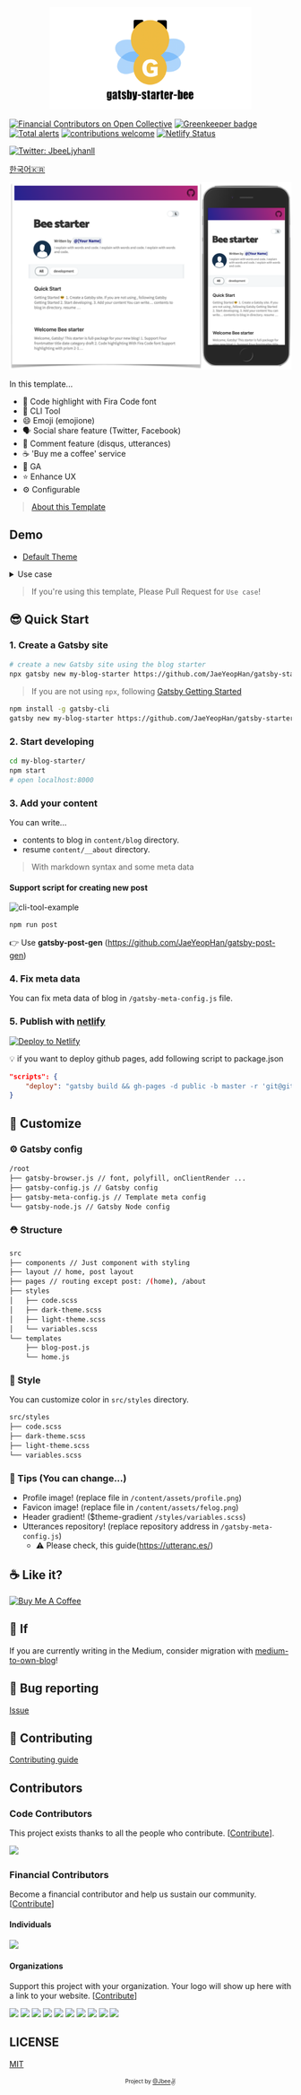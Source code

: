 <div align="center">

  <img src="./assets/gatsby-starter-bee.png" width="360px" />

</div>

[![Financial Contributors on Open Collective](https://opencollective.com/gatsby-starter-bee/all/badge.svg?label=financial+contributors)](https://opencollective.com/gatsby-starter-bee) [![Greenkeeper badge](https://badges.greenkeeper.io/JaeYeopHan/gatsby-starter-bee.svg)](https://greenkeeper.io/)
[![Total alerts](https://img.shields.io/lgtm/alerts/g/JaeYeopHan/gatsby-starter-bee.svg?logo=lgtm&logoWidth=18)](https://lgtm.com/projects/g/JaeYeopHan/gatsby-starter-bee/alerts/)
[![contributions welcome](https://img.shields.io/badge/contributions-welcome-brightgreen.svg?style=flat)](https://github.com/dwyl/esta/issues)
[![Netlify Status](https://api.netlify.com/api/v1/badges/4b1962ce-6206-4d8f-9516-63be92294198/deploy-status)](https://app.netlify.com/sites/gatsby-starter-bee/deploys)

<a href="https://twitter.com/JbeeLjyhanll">
<img alt="Twitter: JbeeLjyhanll" src="https://img.shields.io/twitter/follow/JbeeLjyhanll.svg?style=social" target="_blank" />
</a>

[한국어🇰🇷](./README.ko.md)

![screenshot](./assets/screenshot.png)

In this template...

- 💄 Code highlight with Fira Code font
- 🧙 CLI Tool
- 😄 Emoji (emojione)
- 🗣 Social share feature (Twitter, Facebook)
- 💬 Comment feature (disqus, utterances)
- ☕ 'Buy me a coffee' service
- 🤖 GA
- ⭐ Enhance UX
- ⚙ Configurable

> [About this Template](https://www.gatsbyjs.org/starters/JaeYeopHan/gatsby-starter-bee/)

## Demo

- [Default Theme](https://gatsby-starter-bee.netlify.com/)

<details>
  <summary>Use case</summary>
  <p>
    <img src="./assets/demos.png" alt="demo-image">
    <ul>
      <li>JBEE.io: https://jbee.io</li>
      <li>Rinae's devlog: https://rinae.dev/</li>
      <li>Seungdols Company: https://seungdols.dev/</li>
      <li>Kooku's log: https://kooku.netlify.com/</li>
      <li>SOSOLOG: https://so-so.dev/</li>
      <li>delivan.dev: https://delivan.dev/</li>
      <li>Jungin's blog: https://jungin.netlify.com/</li>
      <li>Zero's blog: https://awesomezero.com/</li>
      <li>Jonathan's blog: https://www.learningsomethingnew.com/</li>
      <li>@deveely-log: https://deveely-log.netlify.com/</li>
      <li>Hanul's blog: https://hanul-dev.netlify.com/</li>
      <li>Hoons Blog: https://hoons-up.netlify.com/</li>
      <li>JWN.cool: https://jwn.cool</li>
      <li>ugaemi's dev note: https://ugaemi.github.io</li>
      <li>Minsu's Dev Log: https://alstn2468.github.io/</li>
      <li>Yungi's Dev Blog: https://yungis.dev/</li>
      <li>< Taenylog />: https://taeny.dev/</li>
      <li>brouk's devlog: https://brouk-devlog.netlify.com/</li>
      <li>CoodingPenguin's Repository: https://cooding-penguin.netlify.com/</li>
      <li>Garima's Tech Blog: https://garimasingh.netlify.app/ </li>
      <li>DevRappers.dev: https://devrappers.dev/</li>
      <li>Let's doodle: https://duduling-blog.netlify.app/</li>
      <li>noopy.dev: https://noopy.dev/</li>
      <li>Hong_Devlog: https://hong-dev.github.io/</li>
      <li>samsara-ku's devlog: https://samsara-ku.dev/</li>
      <li>muse.kim: https://muse.kim/</li>
      <li>cereme.dev: https://cereme.dev</li>
      <li>taekki.dev: https://taekki.dev</li>
      <li>kkh913's Developer Blog: https://kkh913.github.io</li>
      <li>Merrily, Code: https://merrily-code.netlify.app/</li>
      <li>jeeneee's devlog: https://jeeneee.dev</li>
      <li>Noah's devlog: https://noah0316.github.io/</li>
      <li>bobs log: https://undefine.me</li>
      <li>irosyadi: https://irosyadi.netlify.app</li>
      <li>yujolog: https://yujo11.github.io/</li>
      <li>hexdrinker's devlog: https://hexdrinker.dev</li>
      <li>gparkki.io: https://gparkkii.github.io/</li>
    </ul>
  </p>
</details>

> If you're using this template, Please Pull Request for `Use case`!

## 😎 Quick Start

### 1. Create a Gatsby site

```sh
# create a new Gatsby site using the blog starter
npx gatsby new my-blog-starter https://github.com/JaeYeopHan/gatsby-starter-bee
```

> If you are not using `npx`, following [Gatsby Getting Started](https://www.gatsbyjs.org/docs/quick-start)

```sh
npm install -g gatsby-cli
gatsby new my-blog-starter https://github.com/JaeYeopHan/gatsby-starter-bee
```

### 2. Start developing

```sh
cd my-blog-starter/
npm start
# open localhost:8000
```

### 3. Add your content

You can write...

- contents to blog in `content/blog` directory.
- resume `content/__about` directory.

> With markdown syntax and some meta data

#### Support script for creating new post

![cli-tool-example](assets/cli-tool-example.gif)

```sh
npm run post
```

👉 Use **gatsby-post-gen** (<https://github.com/JaeYeopHan/gatsby-post-gen>)

### 4. Fix meta data

You can fix meta data of blog in `/gatsby-meta-config.js` file.

### 5. Publish with [netlify](https://netlify.com)

[![Deploy to Netlify](https://www.netlify.com/img/deploy/button.svg)](https://app.netlify.com/start/deploy?repository=https://github.com/JaeYeopHab/gatsby-starter-bee)

:bulb: if you want to deploy github pages, add following script to package.json

```json
"scripts": {
    "deploy": "gatsby build && gh-pages -d public -b master -r 'git@github.com:${your github id}/${github page name}.github.io.git'"
}
```

## 🧐 Customize

### ⚙ Gatsby config

```sh
/root
├── gatsby-browser.js // font, polyfill, onClientRender ...
├── gatsby-config.js // Gatsby config
├── gatsby-meta-config.js // Template meta config
└── gatsby-node.js // Gatsby Node config
```

### ⛑ Structure

```sh
src
├── components // Just component with styling
├── layout // home, post layout
├── pages // routing except post: /(home), /about
├── styles
│   ├── code.scss
│   ├── dark-theme.scss
│   ├── light-theme.scss
│   └── variables.scss
└── templates
    ├── blog-post.js
    └── home.js
```

### 🎨 Style

You can customize color in `src/styles` directory.

```sh
src/styles
├── code.scss
├── dark-theme.scss
├── light-theme.scss
└── variables.scss
```

### 🍭 Tips (You can change...)

- Profile image! (replace file in `/content/assets/profile.png`)
- Favicon image! (replace file in `/content/assets/felog.png`)
- Header gradient! (\$theme-gradient `/styles/variables.scss`)
- Utterances repository! (replace repository address in `/gatsby-meta-config.js`)
  - ⚠️ Please check, this guide(<https://utteranc.es/>)

## ☕ Like it?

<a href="https://www.buymeacoffee.com/jbee" target="_blank">
  <img src="https://www.buymeacoffee.com/assets/img/custom_images/purple_img.png" alt="Buy Me A Coffee" style="height: auto !important;width: auto !important;" >
</a>

## 🤔 If

If you are currently writing in the Medium, consider migration with [medium-to-own-blog](https://github.com/mathieudutour/medium-to-own-blog)!

## :bug: Bug reporting

[Issue](https://github.com/JaeYeopHan/gatsby-starter-bee/issues)

## 🎁 Contributing

[Contributing guide](./CONTRIBUTING.md)

## Contributors

### Code Contributors

This project exists thanks to all the people who contribute. [[Contribute](CONTRIBUTING.md)].

<a href="https://github.com/JaeYeopHan/gatsby-starter-bee/graphs/contributors">
<img src="https://opencollective.com/gatsby-starter-bee/contributors.svg?width=890&button=false" />
</a>

### Financial Contributors

Become a financial contributor and help us sustain our community. [[Contribute](https://opencollective.com/gatsby-starter-bee/contribute)]

#### Individuals

<a href="https://opencollective.com/gatsby-starter-bee"><img src="https://opencollective.com/gatsby-starter-bee/individuals.svg?width=890"></a>

#### Organizations

Support this project with your organization. Your logo will show up here with a link to your website. [[Contribute](https://opencollective.com/gatsby-starter-bee/contribute)]

<a href="https://opencollective.com/gatsby-starter-bee/organization/0/website"><img src="https://opencollective.com/gatsby-starter-bee/organization/0/avatar.svg"></a>
<a href="https://opencollective.com/gatsby-starter-bee/organization/1/website"><img src="https://opencollective.com/gatsby-starter-bee/organization/1/avatar.svg"></a>
<a href="https://opencollective.com/gatsby-starter-bee/organization/2/website"><img src="https://opencollective.com/gatsby-starter-bee/organization/2/avatar.svg"></a>
<a href="https://opencollective.com/gatsby-starter-bee/organization/3/website"><img src="https://opencollective.com/gatsby-starter-bee/organization/3/avatar.svg"></a>
<a href="https://opencollective.com/gatsby-starter-bee/organization/4/website"><img src="https://opencollective.com/gatsby-starter-bee/organization/4/avatar.svg"></a>
<a href="https://opencollective.com/gatsby-starter-bee/organization/5/website"><img src="https://opencollective.com/gatsby-starter-bee/organization/5/avatar.svg"></a>
<a href="https://opencollective.com/gatsby-starter-bee/organization/6/website"><img src="https://opencollective.com/gatsby-starter-bee/organization/6/avatar.svg"></a>
<a href="https://opencollective.com/gatsby-starter-bee/organization/7/website"><img src="https://opencollective.com/gatsby-starter-bee/organization/7/avatar.svg"></a>
<a href="https://opencollective.com/gatsby-starter-bee/organization/8/website"><img src="https://opencollective.com/gatsby-starter-bee/organization/8/avatar.svg"></a>
<a href="https://opencollective.com/gatsby-starter-bee/organization/9/website"><img src="https://opencollective.com/gatsby-starter-bee/organization/9/avatar.svg"></a>

## LICENSE

[MIT](./LICENSE)

<div align="center">

<sub><sup>Project by <a href="https://github.com/JaeYeopHan">@Jbee</a></sup></sub><small>✌</small>

</div>